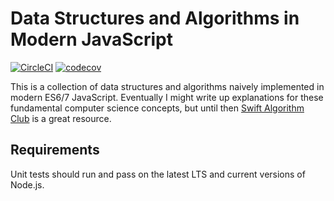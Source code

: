 # Data Structures and Algorithms in Modern JavaScript
[![CircleCI](https://circleci.com/gh/jawang35/es-algorithms.svg?style=svg)](https://circleci.com/gh/jawang35/es-algorithms)
[![codecov](https://codecov.io/gh/jawang35/es-algorithms/branch/master/graph/badge.svg)](https://codecov.io/gh/jawang35/es-algorithms)

This is a collection of data structures and algorithms naively implemented in modern ES6/7 JavaScript. Eventually I might write up explanations for these fundamental computer science concepts, but until then [Swift Algorithm Club](https://github.com/raywenderlich/swift-algorithm-club) is a great resource.

## Requirements
Unit tests should run and pass on the latest LTS and current versions of Node.js.
